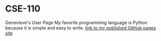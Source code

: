 # CSE-110
Genevieve's User Page
My favorite programming language is Python because it is simple and easy to write.
[link to my published GitHub pages site](https://gdietz8.github.io/CSE-110/)
